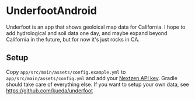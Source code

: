 # UnderfootAndroid

Underfoot is an app that shows geoloical map data for California. I hope to add hydrological and soil data one day, and maybe expand beyond California in the future, but for now it's just rocks in CA.

## Setup

Copy `app/src/main/assets/config.example.yml` to `app/src/main/assets/config.yml` and add your [Nextzen API key](https://developers.nextzen.org). Gradle should take care of everything else. If you want to setup your own data, see https://github.com/kueda/underfoot
